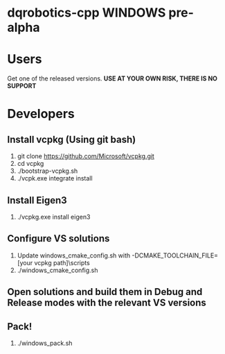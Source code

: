 # dqrobotics-cpp WINDOWS pre-alpha

# Users

Get one of the released versions.
**USE AT YOUR OWN RISK, THERE IS NO SUPPORT**

# Developers

## Install vcpkg (Using git bash)

1) git clone https://github.com/Microsoft/vcpkg.git
2) cd vcpkg
3) ./bootstrap-vcpkg.sh
4) ./vcpk.exe integrate install

## Install Eigen3

1) ./vcpkg.exe install eigen3

## Configure VS solutions

1) Update windows_cmake_config.sh with -DCMAKE_TOOLCHAIN_FILE=[your vcpkg path]\scripts
2) ./windows_cmake_config.sh

## Open solutions and build them in Debug and Release modes with the relevant VS versions

## Pack!

1) ./windows_pack.sh
